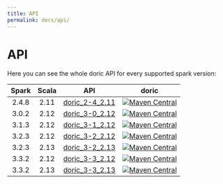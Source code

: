 ```yaml
---
title: API
permalink: docs/api/
---
```



# API

Here you can see the whole doric API for every supported spark version:

| Spark | Scala |                   API                    |                                                                                  doric                                                                                  |
|:-----:|:-----:|:----------------------------------------:|:-----------------------------------------------------------------------------------------------------------------------------------------------------------------------:|
| 2.4.8 | 2.11  | [doric_2-4_2.11](spark-2.4/scala-2.11/)  | [![Maven Central](https://img.shields.io/maven-central/v/org.hablapps/doric_2-4_2.11)](https://mvnrepository.com/artifact/org.hablapps/doric_2-4_2.11/0.0.6) |
| 3.0.2 | 2.12  | [doric_3-0_2.12](spark-3.0/scala-2.12/)  | [![Maven Central](https://img.shields.io/maven-central/v/org.hablapps/doric_3-0_2.12)](https://mvnrepository.com/artifact/org.hablapps/doric_3-0_2.12/0.0.6) |
| 3.1.3 | 2.12  | [doric_3-1_2.12](spark-3.1/scala-2.12/)  | [![Maven Central](https://img.shields.io/maven-central/v/org.hablapps/doric_3-1_2.12)](https://mvnrepository.com/artifact/org.hablapps/doric_3-1_2.12/0.0.6) |
| 3.2.3 | 2.12  | [doric_3-2_2.12](spark-3.2/scala-2.12/)  | [![Maven Central](https://img.shields.io/maven-central/v/org.hablapps/doric_3-2_2.12)](https://mvnrepository.com/artifact/org.hablapps/doric_3-2_2.12/0.0.6) |
| 3.2.3 | 2.13  | [doric_3-2_2.13](spark-3.2/scala-2.13/)  | [![Maven Central](https://img.shields.io/maven-central/v/org.hablapps/doric_3-2_2.13)](https://mvnrepository.com/artifact/org.hablapps/doric_3-2_2.13/0.0.6) |
| 3.3.2 | 2.12  | [doric_3-3_2.12](spark-3.3/scala-2.12/)  | [![Maven Central](https://img.shields.io/maven-central/v/org.hablapps/doric_3-3_2.12)](https://mvnrepository.com/artifact/org.hablapps/doric_3-3_2.12/0.0.6) |
| 3.3.2 | 2.13  | [doric_3-3_2.13](spark-3.3/scala-2.13/)  | [![Maven Central](https://img.shields.io/maven-central/v/org.hablapps/doric_3-3_2.13)](https://mvnrepository.com/artifact/org.hablapps/doric_3-3_2.13/0.0.6) |
